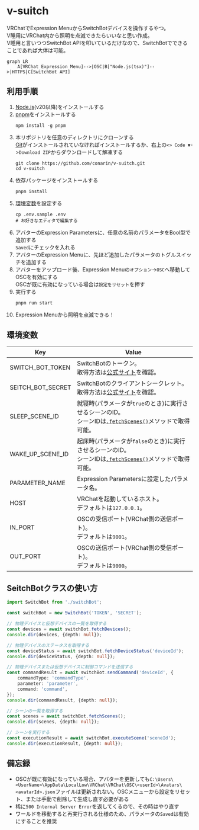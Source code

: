 # v-suitch
VRChatでExpression MenuからSwitchBotデバイスを操作するやつ。  
V睡用にVRChat内から照明を点滅できたらいいなと思い作成。  
V睡用と言いつつSwitchBot APIを叩いているだけなので、SwitchBotでできることであれば大体は可能。

```mermaid
graph LR
    A[VRChat Expression Menu]-->|OSC|B["Node.js(tsx)"]-->|HTTPS|C[SwitchBot API]
```

## 利用手順
1. [Node.js](https://nodejs.org)(v20以降)をインストールする
2. [pnpm](https://pnpm.io/ja)をインストールする
   ```
   npm install -g pnpm
   ```
3. 本リポジトリを任意のディレクトリにクローンする  
   [Git](https://www.git-scm.com/downloads)がインストールされていなければインストールするか、右上の`<> Code ▼`->`Download ZIP`からダウンロードして解凍する
   ```
   git clone https://github.com/conarin/v-suitch.git
   cd v-suitch
   ```
4. 依存パッケージをインストールする
   ```
   pnpm install
   ```
5. [環境変数](#環境変数)を設定する
   ```
   cp .env.sample .env
   # お好きなエディタで編集する
   ```
6. アバターのExpression Parametersに、任意の名前のパラメータをBool型で追加する  
   `Saved`にチェックを入れる
7. アバターのExpression Menuに、先ほど追加したパラメータのトグルスイッチを追加する
8. アバターをアップロード後、Expression Menuの`オプション`->`OSC`へ移動してOSCを有効にする  
   OSCが既に有効になっている場合は`設定をリセット`を押す
9. 実行する
   ```
   pnpm run start
   ```
10. Expression Menuから照明を点滅できる！

## 環境変数
| Key               | Value                                                                                                                                                                                        |
|-------------------|----------------------------------------------------------------------------------------------------------------------------------------------------------------------------------------------|
| SWITCH_BOT_TOKEN  | SwitchBotのトークン。<br/>取得方法は[公式サイト](https://support.switch-bot.com/hc/ja/articles/12822710195351-%E3%83%88%E3%83%BC%E3%82%AF%E3%83%B3%E3%81%AE%E5%8F%96%E5%BE%97%E6%96%B9%E6%B3%95)を確認。         |
| SEITCH_BOT_SECRET | SwitchBotのクライアントシークレット。<br/>取得方法は[公式サイト](https://support.switch-bot.com/hc/ja/articles/12822710195351-%E3%83%88%E3%83%BC%E3%82%AF%E3%83%B3%E3%81%AE%E5%8F%96%E5%BE%97%E6%96%B9%E6%B3%95)を確認。 |
| SLEEP_SCENE_ID    | 就寝時(パラメータが`true`のとき)に実行させるシーンのID。<br/>シーンIDは[`.fetchScenes()`](#SeitchBotクラスの使い方)メソッドで取得可能。                                                                                                  |
| WAKE_UP_SCENE_ID  | 起床時(パラメータが`false`のとき)に実行させるシーンのID。<br/>シーンIDは[`.fetchScenes()`](#SeitchBotクラスの使い方)メソッドで取得可能。                                                                                                 |
| PARAMETER_NAME    | Expression Parametersに設定したパラメータ名。                                                                                                                                                            |
| HOST              | VRChatを起動しているホスト。<br/>デフォルトは`127.0.0.1`。                                                                                                                                                     |
| IN_PORT           | OSCの受信ポート(VRChat側の送信ポート)。<br/>デフォルトは`9001`。                                                                                                                                                  |
| OUT_PORT          | OSCの送信ポート(VRChat側の受信ポート)。<br/>デフォルトは`9000`。                                                                                                                                                  |

## SeitchBotクラスの使い方
```ts
import SwitchBot from './switchBot';

const switchBot = new SwitchBot('TOKEN', 'SECRET');

// 物理デバイスと仮想デバイスの一覧を取得する
const devices = await switchBot.fetchDevices();
console.dir(devices, {depth: null});

// 物理デバイスのステータスを取得する
const deviceStatus = await switchBot.fetchDeviceStatus('deviceId');
console.dir(deviceStatus, {depth: null});

// 物理デバイスまたは仮想デバイスに制御コマンドを送信する
const commandResult = await switchBot.sendCommand('deviceId', {
    commandType: 'commandType',
    parameter: 'parameter',
    command: 'command',
});
console.dir(commandResult, {depth: null});

// シーンの一覧を取得する
const scenes = await switchBot.fetchScenes();
console.dir(scenes, {depth: null});

// シーンを実行する
const executionResult = await switchBot.executeScene('sceneId');
console.dir(executionResult, {depth: null});
```

## 備忘録
 - OSCが既に有効になっている場合、アバターを更新しても`C:\Users\<UserName>\AppData\LocalLow\VRChat\VRChat\OSC\<userId>\Avatars\<avatarId>.json`ファイルは更新されない。OSCメニューから設定をリセット、または手動で削除して生成し直す必要がある
 - 稀に`500 Internal Server Error`を返してくるので、その時はやり直す
 - ワールドを移動すると再実行される仕様のため、パラメータの`Saved`は有効にすることを推奨